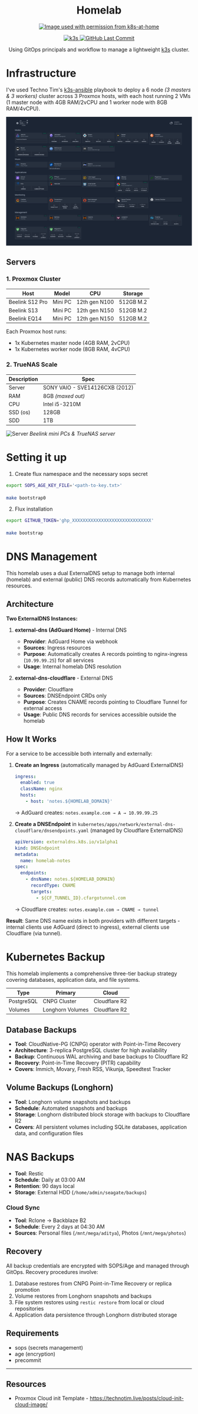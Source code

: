 <h1 align="center">
  Homelab
</h1>

<p align="center">
  <a href="https://github.com/k8s-at-home" alt="Image used with permission from k8s-at-home"><img alt="Image used with permission from k8s-at-home" src="https://avatars.githubusercontent.com/u/61287648" /></a>
</p>

<p align="center">
  <a href="https://k3s.io/">
    <img alt="k3s" src="https://img.shields.io/badge/k3s-v1.30.2-orange?logo=kubernetes&logoColor=white&style=flat-square">
  </a>
  <a href="https://github.com/adityathebe/homelab/commits/master">
    <img alt="GitHub Last Commit" src="https://img.shields.io/github/last-commit/adityathebe/homelab?logo=git&logoColor=white&color=purple&style=flat-square">
  </a>
</p>

<p align="center">
Using GitOps principals and workflow to manage a lightweight <a href="https://k3s.io">k3s</a> cluster.
</p>

# Infrastructure

I've used Techno Tim's [k3s-ansible](https://github.com/techno-tim/k3s-ansible) playbook to deploy a 6 node _(3 masters & 3 workers)_ cluster across 3 Proxmox hosts, with each host running 2 VMs (1 master node with 4GB RAM/2vCPU and 1 worker node with 8GB RAM/4vCPU).

![Dashboard](.github/images/homepage.png)

## Servers

### 1. Proxmox Cluster

| Host            | Model   | CPU           | Storage   |
| --------------- | ------- | ------------- | --------- |
| Beelink S12 Pro | Mini PC | 12th gen N100 | 512GB M.2 |
| Beelink S13     | Mini PC | 12th gen N150 | 512GB M.2 |
| Beelink EQ14    | Mini PC | 12th gen N150 | 512GB M.2 |

Each Proxmox host runs:

- 1x Kubernetes master node (4GB RAM, 2vCPU)
- 1x Kubernetes worker node (8GB RAM, 4vCPU)

### 2. TrueNAS Scale

| Description | Spec                           |
| ----------- | ------------------------------ |
| Server      | SONY VAIO - SVE14126CXB (2012) |
| RAM         | 8GB _(maxed out)_              |
| CPU         | Intel i5-3210M                 |
| SSD (os)    | 128GB                          |
| SDD         | 1TB                            |

![Server](.github/images/IMG_9856.jpg)
_Beelink mini PCs & TrueNAS server_

# Setting it up

1. Create flux namespace and the necessary sops secret

```bash
export SOPS_AGE_KEY_FILE='<path-to-key.txt>'

make bootstrap0
```

2. Flux installation

```bash
export GITHUB_TOKEN='ghp_XXXXXXXXXXXXXXXXXXXXXXXXXXXXXX'

make bootstrap
```

# DNS Management

This homelab uses a dual ExternalDNS setup to manage both internal (homelab) and external (public) DNS records automatically from Kubernetes resources.

## Architecture

**Two ExternalDNS Instances:**

1. **external-dns (AdGuard Home)** - Internal DNS
   - **Provider**: AdGuard Home via webhook
   - **Sources**: Ingress resources
   - **Purpose**: Automatically creates A records pointing to nginx-ingress (`10.99.99.25`) for all services
   - **Usage**: Internal homelab DNS resolution

2. **external-dns-cloudflare** - External DNS
   - **Provider**: Cloudflare
   - **Sources**: DNSEndpoint CRDs only
   - **Purpose**: Creates CNAME records pointing to Cloudflare Tunnel for external access
   - **Usage**: Public DNS records for services accessible outside the homelab

## How It Works

For a service to be accessible both internally and externally:

1. **Create an Ingress** (automatically managed by AdGuard ExternalDNS)
   ```yaml
   ingress:
     enabled: true
     className: nginx
     hosts:
       - host: 'notes.${HOMELAB_DOMAIN}'
   ```
   → AdGuard creates: `notes.example.com → A → 10.99.99.25`

2. **Create a DNSEndpoint** in `kubernetes/apps/network/external-dns-cloudflare/dnsendpoints.yaml` (managed by Cloudflare ExternalDNS)
   ```yaml
   apiVersion: externaldns.k8s.io/v1alpha1
   kind: DNSEndpoint
   metadata:
     name: homelab-notes
   spec:
     endpoints:
       - dnsName: notes.${HOMELAB_DOMAIN}
         recordType: CNAME
         targets:
           - ${CF_TUNNEL_ID}.cfargotunnel.com
   ```
   → Cloudflare creates: `notes.example.com → CNAME → tunnel`

**Result**: Same DNS name exists in both providers with different targets - internal clients use AdGuard (direct to ingress), external clients use Cloudflare (via tunnel).

# Kubernetes Backup

This homelab implements a comprehensive three-tier backup strategy covering databases, application data, and file systems.

| Type       | Primary          | Cloud         |
| ---------- | ---------------- | ------------- |
| PostgreSQL | CNPG Cluster     | Cloudflare R2 |
| Volumes    | Longhorn Volumes | Cloudflare R2 |

## Database Backups

- **Tool**: CloudNative-PG (CNPG) operator with Point-in-Time Recovery
- **Architecture**: 3-replica PostgreSQL cluster for high availability
- **Backup**: Continuous WAL archiving and base backups to Cloudflare R2
- **Recovery**: Point-in-Time Recovery (PITR) capability
- **Covers**: Immich, Movary, Fresh RSS, Vikunja, Speedtest Tracker

## Volume Backups (Longhorn)

- **Tool**: Longhorn volume snapshots and backups
- **Schedule**: Automated snapshots and backups
- **Storage**: Longhorn distributed block storage with backups to Cloudflare R2
- **Covers**: All persistent volumes including SQLite databases, application data, and configuration files

# NAS Backups

- **Tool**: Restic
- **Schedule**: Daily at 03:00 AM
- **Retention**: 90 days local
- **Storage**: External HDD (`/home/admin/seagate/backups`)

### Cloud Sync

- **Tool**: Rclone → Backblaze B2
- **Schedule**: Every 2 days at 04:30 AM
- **Sources**: Personal files (`/mnt/mega/aditya`), Photos (`/mnt/mega/photos`)

## Recovery

All backup credentials are encrypted with SOPS/Age and managed through GitOps. Recovery procedures involve:

1. Database restores from CNPG Point-in-Time Recovery or replica promotion
2. Volume restores from Longhorn snapshots and backups
3. File system restores using `restic restore` from local or cloud repositories
4. Application data persistence through Longhorn distributed storage

## Requirements

- sops (secrets management)
- age (encryption)
- precommit

---

## Resources

- Proxmox Cloud init Template - https://technotim.live/posts/cloud-init-cloud-image/
